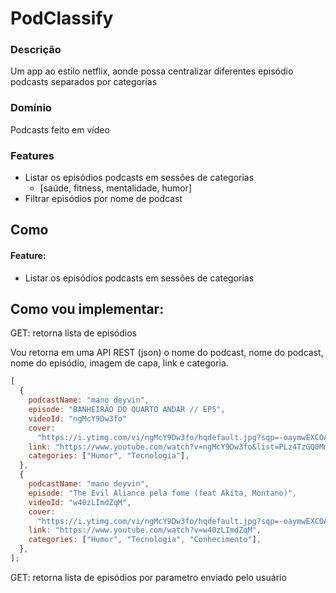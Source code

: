 # PodClassify

### Descrição

Um app ao estilo netflix, aonde possa centralizar diferentes episódio podcasts separados por categorias

### Domínio

Podcasts feito em vídeo

### Features

- Listar os episódios podcasts em sessões de categorias
  - [saúde, fitness, mentalidade, humor]
- Filtrar episódios por nome de podcast

## Como

#### Feature:

- Listar os episódios podcasts em sessões de categorias

## Como vou implementar:

GET: retorna lista de episódios

Vou retorna em uma API REST (json) o nome do podcast, nome do podcast,
nome do episódio, imagem de capa, link e categoria.

```js
[
  {
    podcastName: "mano deyvin",
    episode: "BANHEIRÃO DO QUARTO ANDAR // EP5",
    videoId: "ngMcY9Dw3fo"
    cover:
      "https://i.ytimg.com/vi/ngMcY9Dw3fo/hqdefault.jpg?sqp=-oaymwEXCOADEI4CSFryq4qpAwkIARUAAIhCGAE=&rs=AOn4CLC_I2X2Xn5w3yEoFl2p26MiTcKR-Q",
    link: "https://www.youtube.com/watch?v=ngMcY9Dw3fo&list=PLz4TzGQ0MmlKB2-8q2LT2xND3potFmuy5",
    categories: ["Humor", "Tecnologia"],
  },
  {
    podcastName: "mano deyvin",
    episode: "The Evil Aliance pela fome (feat Akita, Montano)",
    videoId: "w40zLImdZqM",
    cover:
      "https://i.ytimg.com/vi/ngMcY9Dw3fo/hqdefault.jpg?sqp=-oaymwEXCOADEI4CSFryq4qpAwkIARUAAIhCGAE=&rs=AOn4CLC_I2X2Xn5w3yEoFl2p26MiTcKR-Q",
    link: "https://www.youtube.com/watch?v=w40zLImdZqM",
    categories: ["Humor", "Tecnologia", "Conhecimento"],
  },
];
```

GET: retorna lista de episódios por parametro enviado pelo usuário